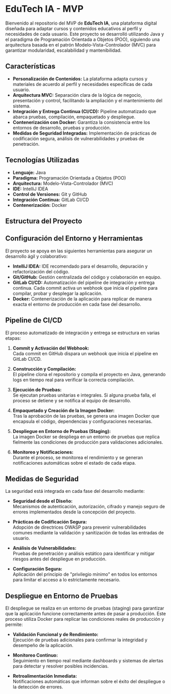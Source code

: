 # EduTech IA - MVP

Bienvenido al repositorio del MVP de **EduTech IA**, una plataforma digital diseñada para adaptar cursos y contenidos educativos al perfil y necesidades de cada usuario. Este proyecto se desarrolló utilizando Java y el paradigma de Programación Orientada a Objetos (POO), siguiendo una arquitectura basada en el patrón Modelo-Vista-Controlador (MVC) para garantizar modularidad, escalabilidad y mantenibilidad.

## Características

- **Personalización de Contenidos:** La plataforma adapta cursos y materiales de acuerdo al perfil y necesidades específicas de cada usuario.
- **Arquitectura MVC:** Separación clara de la lógica de negocio, presentación y control, facilitando la ampliación y el mantenimiento del sistema.
- **Integración y Entrega Continua (CI/CD):** Pipeline automatizado que abarca pruebas, compilación, empaquetado y despliegue.
- **Contenerización con Docker:** Garantiza la consistencia entre los entornos de desarrollo, pruebas y producción.
- **Medidas de Seguridad Integradas:** Implementación de prácticas de codificación segura, análisis de vulnerabilidades y pruebas de penetración.

## Tecnologías Utilizadas

- **Lenguaje:** Java
- **Paradigma:** Programación Orientada a Objetos (POO)
- **Arquitectura:** Modelo-Vista-Controlador (MVC)
- **IDE:** IntelliJ IDEA
- **Control de Versiones:** Git y GitHub
- **Integración Continua:** GitLab CI/CD
- **Contenerización:** Docker

## Estructura del Proyecto


## Configuración del Entorno y Herramientas

El proyecto se apoya en las siguientes herramientas para asegurar un desarrollo ágil y colaborativo:

- **IntelliJ IDEA:** IDE recomendado para el desarrollo, depuración y refactorización del código.
- **Git/GitHub:** Gestión centralizada del código y colaboración en equipo.
- **GitLab CI/CD:** Automatización del pipeline de integración y entrega continua. Cada commit activa un webhook que inicia el pipeline para compilar, probar y desplegar la aplicación.
- **Docker:** Contenerización de la aplicación para replicar de manera exacta el entorno de producción en cada fase del desarrollo.

## Pipeline de CI/CD

El proceso automatizado de integración y entrega se estructura en varias etapas:

1. **Commit y Activación del Webhook:**  
   Cada commit en GitHub dispara un webhook que inicia el pipeline en GitLab CI/CD.

2. **Construcción y Compilación:**  
   El pipeline clona el repositorio y compila el proyecto en Java, generando logs en tiempo real para verificar la correcta compilación.

3. **Ejecución de Pruebas:**  
   Se ejecutan pruebas unitarias e integrales. Si alguna prueba falla, el proceso se detiene y se notifica al equipo de desarrollo.

4. **Empaquetado y Creación de la Imagen Docker:**  
   Tras la aprobación de las pruebas, se genera una imagen Docker que encapsula el código, dependencias y configuraciones necesarias.

5. **Despliegue en Entorno de Pruebas (Staging):**  
   La imagen Docker se despliega en un entorno de pruebas que replica fielmente las condiciones de producción para validaciones adicionales.

6. **Monitoreo y Notificaciones:**  
   Durante el proceso, se monitorea el rendimiento y se generan notificaciones automáticas sobre el estado de cada etapa.

## Medidas de Seguridad

La seguridad está integrada en cada fase del desarrollo mediante:

- **Seguridad desde el Diseño:**  
  Mecanismos de autenticación, autorización, cifrado y manejo seguro de errores implementados desde la concepción del proyecto.

- **Prácticas de Codificación Segura:**  
  Adopción de directrices OWASP para prevenir vulnerabilidades comunes mediante la validación y sanitización de todas las entradas de usuario.

- **Análisis de Vulnerabilidades:**  
  Pruebas de penetración y análisis estático para identificar y mitigar riesgos antes del despliegue en producción.

- **Configuración Segura:**  
  Aplicación del principio de "privilegio mínimo" en todos los entornos para limitar el acceso a lo estrictamente necesario.

## Despliegue en Entorno de Pruebas

El despliegue se realiza en un entorno de pruebas (staging) para garantizar que la aplicación funcione correctamente antes de pasar a producción. Este proceso utiliza Docker para replicar las condiciones reales de producción y permite:

- **Validación Funcional y de Rendimiento:**  
  Ejecución de pruebas adicionales para confirmar la integridad y desempeño de la aplicación.

- **Monitoreo Continuo:**  
  Seguimiento en tiempo real mediante dashboards y sistemas de alertas para detectar y resolver posibles incidencias.

- **Retroalimentación Inmediata:**  
  Notificaciones automáticas que informan sobre el éxito del despliegue o la detección de errores.
